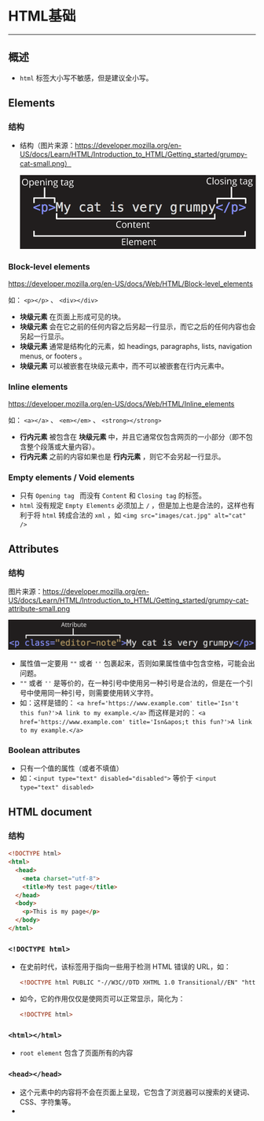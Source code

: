 # HTML基础

---

## 概述

- `html` 标签大小写不敏感，但是建议全小写。

## Elements

### 结构

- 结构（图片来源：https://developer.mozilla.org/en-US/docs/Learn/HTML/Introduction_to_HTML/Getting_started/grumpy-cat-small.png）

  ![grumpy-cat-small](HTML基础/grumpy-cat-small.png)



### Block-level elements

https://developer.mozilla.org/en-US/docs/Web/HTML/Block-level_elements

如： `<p></p>` 、 `<div></div>`

- **块级元素** 在页面上形成可见的块。
- **块级元素** 会在它之前的任何内容之后另起一行显示，而它之后的任何内容也会另起一行显示。
- **块级元素** 通常是结构化的元素，如 headings, paragraphs, lists, navigation menus, or footers 。
- **块级元素** 可以被嵌套在块级元素中，而不可以被嵌套在行内元素中。

### Inline elements

https://developer.mozilla.org/en-US/docs/Web/HTML/Inline_elements

如： `<a></a>` 、 `<em></em>` 、 `<strong></strong>`

- **行内元素** 被包含在 **块级元素** 中，并且它通常仅包含网页的一小部分（即不包含整个段落或大量内容）。
- **行内元素** 之前的内容如果也是 **行内元素** ，则它不会另起一行显示。

### Empty elements / Void elements

- 只有 `Opening tag ` 而没有 `Content` 和 `Closing tag` 的标签。
- `html` 没有规定 `Empty Elements` 必须加上 `/` ，但是加上也是合法的，这样也有利于将 `html` 转成合法的 `xml` ，如 `<img src="images/cat.jpg" alt="cat" />`

## Attributes

### 结构

图片来源：https://developer.mozilla.org/en-US/docs/Learn/HTML/Introduction_to_HTML/Getting_started/grumpy-cat-attribute-small.png

![grumpy-cat-attribute-small](HTML基础/grumpy-cat-attribute-small.png)

- 属性值一定要用 `""` 或者 `''` 包裹起来，否则如果属性值中包含空格，可能会出问题。
-  `""` 或者 `''` 是等价的，在一种引号中使用另一种引号是合法的，但是在一个引号中使用同一种引号，则需要使用转义字符。
- 如：这样是错的： `<a href='https://www.example.com' title='Isn't this fun?'>A link to my example.</a>` 而这样是对的： `<a href='https://www.example.com' title='Isn&apos;t this fun?'>A link to my example.</a>`

### Boolean attributes

- 只有一个值的属性（或者不填值）
- 如：`<input type="text" disabled="disabled">` 等价于 `<input type="text" disabled>`

## HTML document

### 结构

```html
<!DOCTYPE html>
<html>
  <head>
    <meta charset="utf-8">
    <title>My test page</title>
  </head>
  <body>
    <p>This is my page</p>
  </body>
</html>
```

### `<!DOCTYPE html>`

- 在史前时代，该标签用于指向一些用于检测 HTML 错误的 URL，如：

  ```html
  <!DOCTYPE html PUBLIC "-//W3C//DTD XHTML 1.0 Transitional//EN" "http://www.w3.org/TR/xhtml1/DTD/xhtml1-transitional.dtd">
  ```

- 如今，它的作用仅仅是使网页可以正常显示，简化为：

  ```html
  <!DOCTYPE html>
  ```

### `<html></html>`

- `root element` 包含了页面所有的内容

### `<head></head>`

- 这个元素中的内容将不会在页面上呈现，它包含了浏览器可以搜索的关键词、CSS、字符集等。
- 

